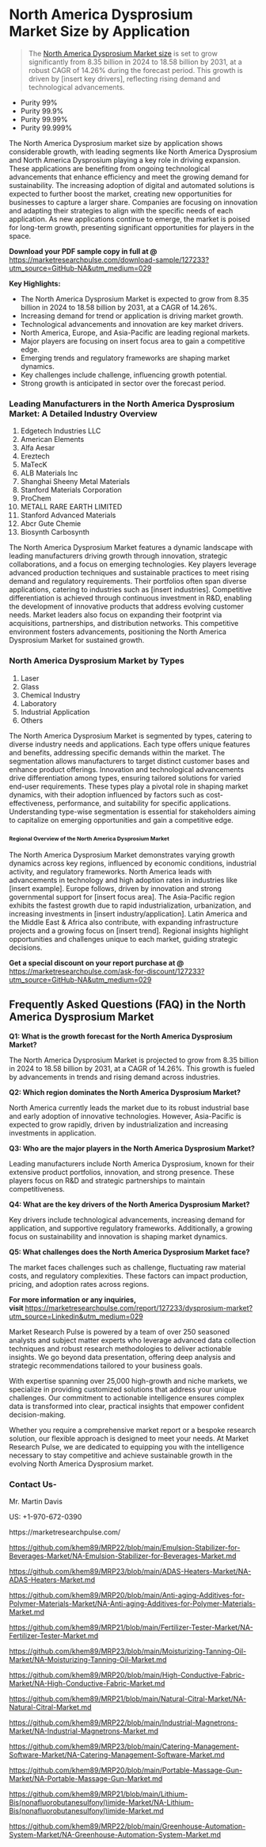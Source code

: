 <h1>North America Dysprosium Market&nbsp;Size by Application</h1><blockquote><p>The <a href="https://marketresearchpulse.com/download-sample/127233?utm_source=GitHub-NA&amp;utm_medium=029">North America Dysprosium Market size</a> is set to grow significantly from 8.35 billion in 2024 to 18.58 billion by 2031, at a robust CAGR of 14.26% during the forecast period. This growth is driven by [insert key drivers], reflecting rising demand and technological advancements.</p></blockquote><ul><li>Purity 99%<li> Purity 99.9%<li> Purity 99.99%<li> Purity 99.999%</li></ul><p>The North America Dysprosium market size by application shows considerable growth, with leading segments like North America Dysprosium and North America Dysprosium playing a key role in driving expansion. These applications are benefiting from ongoing technological advancements that enhance efficiency and meet the growing demand for sustainability. The increasing adoption of digital and automated solutions is expected to further boost the market, creating new opportunities for businesses to capture a larger share. Companies are focusing on innovation and adapting their strategies to align with the specific needs of each application. As new applications continue to emerge, the market is poised for long-term growth, presenting significant opportunities for players in the space.</p><p><strong>Download your PDF sample copy in full at @ </strong><a href="https://marketresearchpulse.com/download-sample/127233?utm_source=GitHub-NA&amp;utm_medium=029">https://marketresearchpulse.com/download-sample/127233?utm_source=GitHub-NA&amp;utm_medium=029</a></p><p><strong>Key Highlights: </strong></p><ul><li>The North America Dysprosium Market is expected to grow from 8.35 billion in 2024 to 18.58 billion by 2031, at a CAGR of 14.26%.</li><li>Increasing demand for trend or application is driving market growth.</li><li>Technological advancements and innovation are key market drivers.</li><li>North America, Europe, and Asia-Pacific are leading regional markets.</li><li>Major players are focusing on insert focus area to gain a competitive edge.</li><li>Emerging trends and regulatory frameworks are shaping market dynamics.</li><li>Key challenges include challenge, influencing growth potential.</li><li>Strong growth is anticipated in sector over the forecast period.</li></ul><h3>Leading Manufacturers in the North America Dysprosium Market: A Detailed Industry Overview</h3><ol><li>Edgetech Industries LLC</li><li>American Elements</li><li>Alfa Aesar</li><li>Ereztech</li><li>MaTecK</li><li>ALB Materials Inc</li><li>Shanghai Sheeny Metal Materials</li><li>Stanford Materials Corporation</li><li>ProChem</li><li>METALL RARE EARTH LIMITED</li><li>Stanford Advanced Materials</li><li>Abcr Gute Chemie</li><li>Biosynth Carbosynth</li></ol><div class="flex max-w-full flex-col flex-grow"><div class="min-h-8 text-message flex w-full flex-col items-end gap-2 whitespace-normal break-words [.text-message+&amp;]:mt-5" dir="auto" data-message-author-role="assistant" data-message-id="fd8432e4-4910-450d-b182-61b7bfb0a01f" data-message-model-slug="gpt-4o"><div class="flex w-full flex-col gap-1 empty:hidden first:pt-[3px]"><div class="markdown prose w-full break-words dark:prose-invert light"><p>The North America Dysprosium Market features a dynamic landscape with leading manufacturers driving growth through innovation, strategic collaborations, and a focus on emerging technologies. Key players leverage advanced production techniques and sustainable practices to meet rising demand and regulatory requirements. Their portfolios often span diverse applications, catering to industries such as [insert industries]. Competitive differentiation is achieved through continuous investment in R&amp;D, enabling the development of innovative products that address evolving customer needs. Market leaders also focus on expanding their footprint via acquisitions, partnerships, and distribution networks. This competitive environment fosters advancements, positioning the North America Dysprosium Market for sustained growth.</p></div></div></div></div><h3>North America Dysprosium Market by Types</h3><ol><li>Laser<li> Glass<li> Chemical Industry<li> Laboratory<li> Industrial Application<li> Others</li></ol><div class="flex max-w-full flex-col flex-grow"><div class="min-h-8 text-message flex w-full flex-col items-end gap-2 whitespace-normal break-words [.text-message+&amp;]:mt-5" dir="auto" data-message-author-role="assistant" data-message-id="084470be-0bb7-4664-bddf-5156b4f41249" data-message-model-slug="gpt-4o-mini"><div class="flex w-full flex-col gap-1 empty:hidden first:pt-[3px]"><div class="markdown prose w-full break-words dark:prose-invert light"><p>The North America Dysprosium Market is segmented by types, catering to diverse industry needs and applications. Each type offers unique features and benefits, addressing specific demands within the market. The segmentation allows manufacturers to target distinct customer bases and enhance product offerings. Innovation and technological advancements drive differentiation among types, ensuring tailored solutions for varied end-user requirements. These types play a pivotal role in shaping market dynamics, with their adoption influenced by factors such as cost-effectiveness, performance, and suitability for specific applications. Understanding type-wise segmentation is essential for stakeholders aiming to capitalize on emerging opportunities and gain a competitive edge.</p></div></div></div></div><h3><span style="font-size: 11px;">Regional Overview of the North America Dysprosium Market</span></h3><div class="flex max-w-full flex-col flex-grow"><div class="min-h-8 text-message flex w-full flex-col items-end gap-2 whitespace-normal break-words [.text-message+&amp;]:mt-5" dir="auto" data-message-author-role="assistant" data-message-id="e9038762-ce64-4e30-91c9-9bd413514231" data-message-model-slug="gpt-4o-mini"><div class="flex w-full flex-col gap-1 empty:hidden first:pt-[3px]"><div class="markdown prose w-full break-words dark:prose-invert light"><p>The North America Dysprosium Market demonstrates varying growth dynamics across key regions, influenced by economic conditions, industrial activity, and regulatory frameworks. North America leads with advancements in technology and high adoption rates in industries like [insert example]. Europe follows, driven by innovation and strong governmental support for [insert focus area]. The Asia-Pacific region exhibits the fastest growth due to rapid industrialization, urbanization, and increasing investments in [insert industry/application]. Latin America and the Middle East &amp; Africa also contribute, with expanding infrastructure projects and a growing focus on [insert trend]. Regional insights highlight opportunities and challenges unique to each market, guiding strategic decisions.</p></div></div></div></div><p><strong>Get a special discount on your report purchase at @ </strong><a href="https://marketresearchpulse.com/ask-for-discount/127233?utm_source=GitHub-NA&amp;utm_medium=029">https://marketresearchpulse.com/ask-for-discount/127233?utm_source=GitHub-NA&amp;utm_medium=029</a></p><h2>Frequently Asked Questions (FAQ) in the North America Dysprosium Market</h2><p><strong>Q1: What is the growth forecast for the North America Dysprosium Market?</strong></p><p>The North America Dysprosium Market is projected to grow from 8.35 billion in 2024 to 18.58 billion by 2031, at a CAGR of 14.26%. This growth is fueled by advancements in trends and rising demand across industries.</p><p><strong>Q2: Which region dominates the North America Dysprosium Market?</strong></p><p>North America currently leads the market due to its robust industrial base and early adoption of innovative technologies. However, Asia-Pacific is expected to grow rapidly, driven by industrialization and increasing investments in application.</p><p><strong>Q3: Who are the major players in the North America Dysprosium Market?</strong></p><p>Leading manufacturers include North America Dysprosium, known for their extensive product portfolios, innovation, and strong presence. These players focus on R&amp;D and strategic partnerships to maintain competitiveness.</p><p><strong>Q4: What are the key drivers of the North America Dysprosium Market?</strong></p><p>Key drivers include technological advancements, increasing demand for application, and supportive regulatory frameworks. Additionally, a growing focus on sustainability and innovation is shaping market dynamics.</p><p><strong>Q5: What challenges does the North America Dysprosium Market face?</strong></p><p>The market faces challenges such as challenge, fluctuating raw material costs, and regulatory complexities. These factors can impact production, pricing, and adoption rates across regions.</p><p><strong>For more information or any inquiries, visit&nbsp;</strong><a href="https://marketresearchpulse.com/report/127233/dysprosium-market?utm_source=Linkedin&utm_medium=029">https://marketresearchpulse.com/report/127233/dysprosium-market?utm_source=Linkedin&utm_medium=029</a></p><p>Market Research Pulse is powered by a team of over 250 seasoned analysts and subject matter experts who leverage advanced data collection techniques and robust research methodologies to deliver actionable insights. We go beyond data presentation, offering deep analysis and strategic recommendations tailored to your business goals.</p><p>With expertise spanning over 25,000 high-growth and niche markets, we specialize in providing customized solutions that address your unique challenges. Our commitment to actionable intelligence ensures complex data is transformed into clear, practical insights that empower confident decision-making.</p><p>Whether you require a comprehensive market report or a bespoke research solution, our flexible approach is designed to meet your needs. At Market Research Pulse, we are dedicated to equipping you with the intelligence necessary to stay competitive and achieve sustainable growth in the evolving North America Dysprosium market.</p><h3><strong>Contact Us-</strong></h3><p>Mr. Martin Davis</p><p>US: +1-970-672-0390</p><p>https://marketresearchpulse.com/</p><p><a href="https://github.com/khem89/MRP22/blob/main/Emulsion-Stabilizer-for-Beverages-Market/NA-Emulsion-Stabilizer-for-Beverages-Market.md">https://github.com/khem89/MRP22/blob/main/Emulsion-Stabilizer-for-Beverages-Market/NA-Emulsion-Stabilizer-for-Beverages-Market.md</a></p><p><a href="https://github.com/khem89/MRP23/blob/main/ADAS-Heaters-Market/NA-ADAS-Heaters-Market.md">https://github.com/khem89/MRP23/blob/main/ADAS-Heaters-Market/NA-ADAS-Heaters-Market.md</a></p><p><a href="https://github.com/khem89/MRP20/blob/main/Anti-aging-Additives-for-Polymer-Materials-Market/NA-Anti-aging-Additives-for-Polymer-Materials-Market.md">https://github.com/khem89/MRP20/blob/main/Anti-aging-Additives-for-Polymer-Materials-Market/NA-Anti-aging-Additives-for-Polymer-Materials-Market.md</a></p><p><a href="https://github.com/khem89/MRP21/blob/main/Fertilizer-Tester-Market/NA-Fertilizer-Tester-Market.md">https://github.com/khem89/MRP21/blob/main/Fertilizer-Tester-Market/NA-Fertilizer-Tester-Market.md</a></p><p><a href="https://github.com/khem89/MRP23/blob/main/Moisturizing-Tanning-Oil-Market/NA-Moisturizing-Tanning-Oil-Market.md">https://github.com/khem89/MRP23/blob/main/Moisturizing-Tanning-Oil-Market/NA-Moisturizing-Tanning-Oil-Market.md</a></p><p><a href="https://github.com/khem89/MRP20/blob/main/High-Conductive-Fabric-Market/NA-High-Conductive-Fabric-Market.md">https://github.com/khem89/MRP20/blob/main/High-Conductive-Fabric-Market/NA-High-Conductive-Fabric-Market.md</a></p><p><a href="https://github.com/khem89/MRP21/blob/main/Natural-Citral-Market/NA-Natural-Citral-Market.md">https://github.com/khem89/MRP21/blob/main/Natural-Citral-Market/NA-Natural-Citral-Market.md</a></p><p><a href="https://github.com/khem89/MRP22/blob/main/Industrial-Magnetrons-Market/NA-Industrial-Magnetrons-Market.md">https://github.com/khem89/MRP22/blob/main/Industrial-Magnetrons-Market/NA-Industrial-Magnetrons-Market.md</a></p><p><a href="https://github.com/khem89/MRP23/blob/main/Catering-Management-Software-Market/NA-Catering-Management-Software-Market.md">https://github.com/khem89/MRP23/blob/main/Catering-Management-Software-Market/NA-Catering-Management-Software-Market.md</a></p><p><a href="https://github.com/khem89/MRP20/blob/main/Portable-Massage-Gun-Market/NA-Portable-Massage-Gun-Market.md">https://github.com/khem89/MRP20/blob/main/Portable-Massage-Gun-Market/NA-Portable-Massage-Gun-Market.md</a></p><p><a href="https://github.com/khem89/MRP21/blob/main/Lithium-Bis(nonafluorobutanesulfonyl)imide-Market/NA-Lithium-Bis(nonafluorobutanesulfonyl)imide-Market.md">https://github.com/khem89/MRP21/blob/main/Lithium-Bis(nonafluorobutanesulfonyl)imide-Market/NA-Lithium-Bis(nonafluorobutanesulfonyl)imide-Market.md</a></p><p><a href="https://github.com/khem89/MRP22/blob/main/Greenhouse-Automation-System-Market/NA-Greenhouse-Automation-System-Market.md">https://github.com/khem89/MRP22/blob/main/Greenhouse-Automation-System-Market/NA-Greenhouse-Automation-System-Market.md</a></p>
